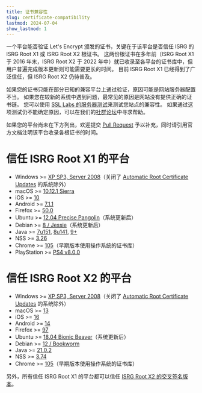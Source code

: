 ```yaml
---
title: 证书兼容性
slug: certificate-compatibility
lastmod: 2024-07-04
show_lastmod: 1
---
```



一个平台能否验证 Let's Encrypt 颁发的证书，关键在于该平台是否信任 ISRG 的 ISRG Root X1 或 ISRG Root X2 根证书。 这两份根证书在多年前（ISRG Root X1 于 2016 年末，ISRG Root X2 于 2022 年中）就已收录至各平台的证书库中，但用户普遍完成版本更新则可能需要更长的时间。 目前 ISRG Root X1 已经得到了广泛信任，但 ISRG Root X2 仍待普及。

如果您的证书只能在部分已知的兼容平台上通过验证，原因可能是网站服务器配置不当。 如果您在较新的系统中遇到问题，最常见的原因是网站没有提供正确的证书链。 您可以使用 [SSL Labs 的服务器测试](https://www.ssllabs.com/ssltest/)来测试您站点的兼容性。 如果通过这项测试仍不能确定原因，可以在我们的[社群论坛](https://community.letsencrypt.org/)中寻求帮助。

如果您的平台尚未在下方列出，欢迎提交 [Pull Request](https://github.com/letsencrypt/website/blob/main/content/en/docs/cert-compat.md) 予以补充，同时请引用官方文档注明该平台收录各根证书的时间。

# 信任 ISRG Root X1 的平台

* Windows >= [XP SP3, Server 2008](https://learn.microsoft.com/en-us/security/trusted-root/participants-list)（关闭了 [Automatic Root Certificate Updates](https://learn.microsoft.com/en-us/previous-versions/windows/it-pro/windows-server-2008-r2-and-2008/cc733922(v=ws.10)) 的系统除外）
* macOS >= [10.12.1 Sierra](https://support.apple.com/zh-cn/103425)
* iOS >= [10](https://support.apple.com/zh-cn/HT207177)
* Android >= [7.1.1](https://android.googlesource.com/platform/system/ca-certificates/+/android-7.1.1_r15)
* Firefox >= [50.0](https://bugzilla.mozilla.org/show_bug.cgi?id=1204656)
* Ubuntu >= [12.04 Precise Pangolin](https://launchpad.net/ubuntu/+source/ca-certificates/20161102)（系统更新后）
* Debian >= [8 / Jessie](https://tracker.debian.org/news/812114/accepted-ca-certificates-20161102-source-all-into-unstable/)（系统更新后）
* Java >= [7u151](https://www.oracle.com/java/technologies/javase/7u151-relnotes.html), [8u141](https://www.oracle.com/java/technologies/javase/8u141-relnotes.html), [9+](https://www.oracle.com/java/technologies/javase/9-all-relnotes.html#JDK-8177539)
* NSS >= [3.26](https://nss-crypto.org/reference/security/nss/legacy/nss_releases/nss_3.26_release_notes/index.html)
* Chrome >= [105](https://chromium.googlesource.com/chromium/src/+/main/net/data/ssl/chrome_root_store/faq.md#when-are-these-changes-taking-place)（早期版本使用操作系统的证书库）
* PlayStation >= [PS4 v8.0.0](https://web.archive.org/web/20210306180757/https://www.sie.com/content/dam/corporate/jp/guideline/PS4_Web_Content-Guidelines_e.pdf)

# 信任 ISRG Root X2 的平台

* Windows >= [XP SP3, Server 2008](https://learn.microsoft.com/en-us/security/trusted-root/2021/may2021)（关闭了 [Automatic Root Certificate Updates](https://learn.microsoft.com/en-us/previous-versions/windows/it-pro/windows-server-2008-r2-and-2008/cc733922(v=ws.10)) 的系统除外）
* macOS >= [13](https://support.apple.com/zh-cn/103100)
* iOS >= [16](https://support.apple.com/zh-cn/103100)
* Android >= [14](https://android.googlesource.com/platform/system/ca-certificates/+/c8d7f51bbb3de2c40a0d868972be008070eb25d8)
* Firefox >= [97](https://bugzilla.mozilla.org/show_bug.cgi?id=1701317)
* Ubuntu >= [18.04 Bionic Beaver](https://launchpad.net/ubuntu/+source/ca-certificates/20230311)（系统更新后）
* Debian >= [12 / Bookworm](https://tracker.debian.org/news/1426477/accepted-ca-certificates-20230311-source-into-unstable/)
* Java >= [21.0.2](https://jdk.java.net/21/release-notes)
* NSS >= [3.74](https://firefox-source-docs.mozilla.org/security/nss/releases/nss_3_74.html)
* Chrome >= [105](https://chromium.googlesource.com/chromium/src/+/main/net/data/ssl/chrome_root_store/faq.md#when-are-these-changes-taking-place)（早期版本使用操作系统的证书库）

另外，所有信任 ISRG Root X1 的平台都可以信任 [ISRG Root X2 的交叉签名版本](/certificates#root-cas)。
